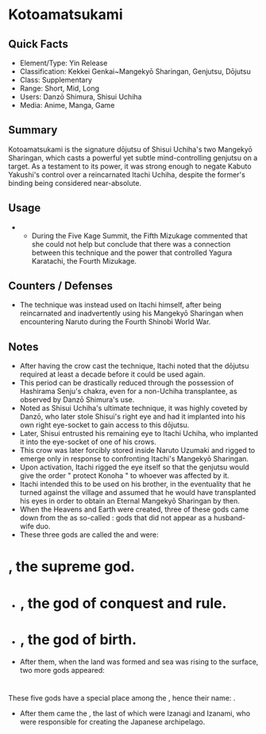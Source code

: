 # Kotoamatsukami

## Quick Facts
- Element/Type: Yin Release
- Classification: Kekkei Genkai~Mangekyō Sharingan, Genjutsu, Dōjutsu
- Class: Supplementary
- Range: Short, Mid, Long
- Users: Danzō Shimura, Shisui Uchiha <!-- Do not add Itachi nor his crow, see talkpage -->
- Media: Anime, Manga, Game

## Summary
Kotoamatsukami is the signature dōjutsu of Shisui Uchiha's two Mangekyō Sharingan, which casts a powerful yet subtle mind-controlling genjutsu on a target. As a testament to its power, it was strong enough to negate Kabuto Yakushi's control over a reincarnated Itachi Uchiha, despite the former's binding being considered near-absolute.

## Usage
- * During the Five Kage Summit, the Fifth Mizukage commented that she could not help but conclude that there was a connection between this technique and the power that controlled Yagura Karatachi, the Fourth Mizukage.

## Counters / Defenses
- The technique was instead used on Itachi himself, after being reincarnated and inadvertently using his Mangekyō Sharingan when encountering Naruto during the Fourth Shinobi World War.

## Notes
- After having the crow cast the technique, Itachi noted that the dōjutsu required at least a decade before it could be used again.
- This period can be drastically reduced through the possession of Hashirama Senju's chakra, even for a non-Uchiha transplantee, as observed by Danzō Shimura's use.
- Noted as Shisui Uchiha's ultimate technique, it was highly coveted by Danzō, who later stole Shisui's right eye and had it implanted into his own right eye-socket to gain access to this dōjutsu.
- Later, Shisui entrusted his remaining eye to Itachi Uchiha, who implanted it into the eye-socket of one of his crows.
- This crow was later forcibly stored inside Naruto Uzumaki and rigged to emerge only in response to confronting Itachi's Mangekyō Sharingan.
- Upon activation, Itachi rigged the eye itself so that the genjutsu would give the order " protect Konoha " to whoever was affected by it.
- Itachi intended this to be used on his brother, in the eventuality that he turned against the village and assumed that he would have transplanted his eyes in order to obtain an Eternal Mangekyō Sharingan by then.
- When the Heavens and Earth were created, three of these gods came down from the as so-called : gods that did not appear as a husband-wife duo.
- These three gods are called the and were:
# , the supreme god.
- # , the god of conquest and rule.
- # , the god of birth.
- After them, when the land was formed and sea was rising to the surface, two more gods appeared:
#
#

These five gods have a special place among the , hence their name: .
- After them came the , the last of which were Izanagi and Izanami, who were responsible for creating the Japanese archipelago.
